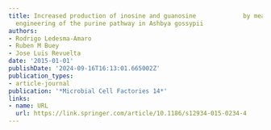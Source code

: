 ```yaml
---
title: Increased production of inosine and guanosine             by means of metabolic
  engineering of the purine pathway in Ashbya gossypii
authors:
- Rodrigo Ledesma-Amaro
- Ruben M Buey
- Jose Luis Revuelta
date: '2015-01-01'
publishDate: '2024-09-16T16:13:01.665002Z'
publication_types:
- article-journal
publication: '*Microbial Cell Factories 14*'
links:
- name: URL
  url: https://link.springer.com/article/10.1186/s12934-015-0234-4
---
```

